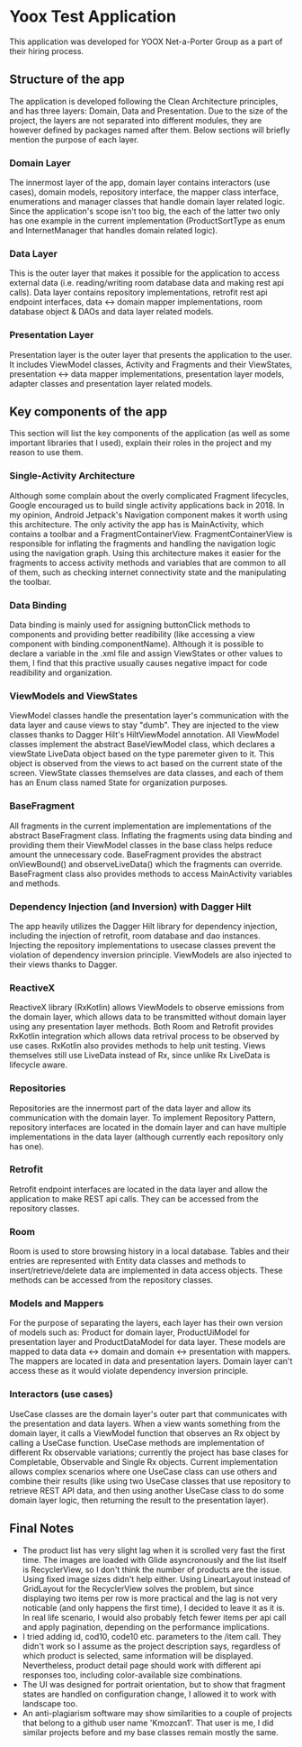 # Yoox Test Application

This application was developed for YOOX Net-a-Porter Group as a part of their hiring process. 

## Structure of the app

The application is developed following the Clean Architecture principles, and has three layers: Domain, Data and Presentation. Due to the size of the project, the layers are not separated into different modules, they are however defined by packages named after them. Below sections will briefly mention the purpose of each layer.

### Domain Layer

The innermost layer of the app, domain layer contains interactors (use cases), domain models, repository interface, the mapper class interface, enumerations and manager classes that handle domain layer related logic. Since the application's scope isn't too big, the each of the latter two only has one example in the current implementation (ProductSortType as enum and InternetManager that handles domain related logic).

### Data Layer

This is the outer layer that makes it possible for the application to access external data (i.e. reading/writing room database data and making rest api calls). Data layer contains repository implementations, retrofit rest api endpoint interfaces, data <-> domain mapper implementations, room database object & DAOs and data layer related models.

### Presentation Layer

Presentation layer is the outer layer that presents the application to the user. It includes ViewModel classes, Activity and Fragments and their ViewStates, presentation <-> data mapper implementations, presentation layer models, adapter classes and presentation layer related models.

## Key components of the app

This section will list the key components of the application (as well as some important libraries that I used), explain their roles in the project and my reason to use them.

### Single-Activity Architecture

Although some complain about the overly complicated Fragment lifecycles, Google encouraged us to build single activity applications back in 2018. In my opinion, Android Jetpack's Navigation component makes it worth using this architecture. The only activity the app has is MainActivity, which contains a toolbar and a FragmentContainerView. FragmentContainerView is responsible for inflating the fragments and handling the navigation logic using the navigation graph. Using this architecture makes it easier for the fragments to access activity methods and variables that are common to all of them, such as checking internet connectivity state and the manipulating the toolbar.

### Data Binding

Data binding is mainly used for assigning buttonClick methods to components and providing better readibility (like accessing a view component with binding.componentName). Although it is possible to declare a variable in the .xml file and assign ViewStates or other values to them, I find that this practive usually causes negative impact for code readibility and organization.

### ViewModels and ViewStates

ViewModel classes handle the presentation layer's communication with the data layer and cause views to stay "dumb". They are injected to the view classes thanks to Dagger Hilt's HiltViewModel annotation. All ViewModel classes implement the abstract BaseViewModel class, which declares a viewState LiveData object based on the type paremeter given to it. This object is observed from the views to act based on the current state of the screen. ViewState classes themselves are data classes, and each of them has an Enum class named State for organization purposes.

### BaseFragment

All fragments in the current implementation are implementations of the abstract BaseFragment class. Inflating the fragments using data binding and providing them their ViewModel classes in the base class helps reduce amount the unnecessary code. BaseFragment provides the abstract onViewBound() and observeLiveData() which the fragments can override. BaseFragment class also provides methods to access MainActivity variables and methods.

### Dependency Injection (and Inversion) with Dagger Hilt

The app heavily utilizes the Dagger Hilt library for dependency injection, including the injection of retrofit, room database and dao instances. Injecting the repository implementations to usecase classes prevent the violation of dependency inversion principle. ViewModels are also injected to their views thanks to Dagger.

### ReactiveX

ReactiveX library (RxKotlin) allows ViewModels to observe emissions from the domain layer, which allows data to be transmitted without domain layer using any presentation layer methods. Both Room and Retrofit provides RxKotlin integration which allows data retrival process to be observed by use cases. RxKotlin also provides methods to help unit testing. Views themselves still use LiveData instead of Rx, since unlike Rx LiveData is lifecycle aware.

### Repositories

Repositories are the innermost part of the data layer and allow its communication with the domain layer. To implement Repository Pattern, repository interfaces are located in the domain layer and can have multiple implementations in the data layer (although currently each repository only has one).

### Retrofit

Retrofit endpoint interfaces are located in the data layer and allow the application to make REST api calls. They can be accessed from the repository classes.

### Room

Room is used to store browsing history in a local database. Tables and their entries are represented with Entity data classes and methods to insert/retrieve/delete data are implemented in data access objects. These methods can be accessed from the repository classes.

### Models and Mappers

For the purpose of separating the layers, each layer has their own version of models such as: Product for domain layer, ProductUiModel for presentation layer and ProductDataModel for data layer. These models are mapped to data data <-> domain and domain <-> presentation with mappers. The mappers are located in data and presentation layers. Domain layer can't access these as it would violate dependency inversion principle.

### Interactors (use cases)

UseCase classes are the domain layer's outer part that communicates with the presentation and data layers. When a view wants something from the domain layer, it calls a ViewModel function that observes an Rx object by calling a UseCase function. UseCase methods are implementation of different Rx observable variations; currently the project has base clases for Completable, Observable and Single Rx objects. Current implementation allows complex scenarios where one UseCase class can use others and combine their results (like using two UseCase classes that use repository to retrieve REST API data, and then using another UseCase class to do some domain layer logic, then returning the result to the presentation layer).

## Final Notes

* The product list has very slight lag when it is scrolled very fast the first time. The images are loaded with Glide asyncronously and the list itself is RecyclerView, so I don't think the number of products are the issue. Using fixed image sizes didn't help either. Using LinearLayout instead of GridLayout for the RecyclerView solves the problem, but since displaying two items per row is more practical and the lag is not very noticable (and only happens the first time), I decided to leave it as it is. In real life scenario, I would also probably fetch fewer items per api call and apply pagination, depending on the performance implications.
* I tried adding id, cod10, code10 etc. parameters to the /item call. They didn't work so I assume as the project description says, regardless of which product is selected, same information will be displayed. Nevertheless, product detail page should work with different api responses too, including color-available size combinations.
* The UI was designed for portrait orientation, but to show that fragment states are handled on configuration change, I allowed it to work with landscape too.
* An anti-plagiarism software may show similarities to a couple of projects that belong to a github user name 'Kmozcan1'. That user is me, I did similar projects before and my base classes remain mostly the same.